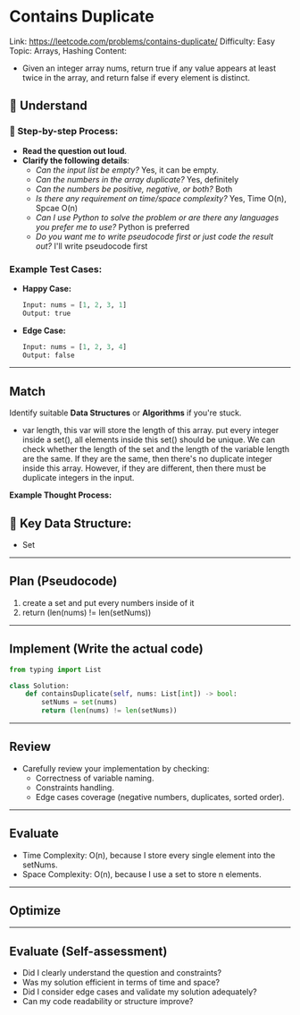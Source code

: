 # Contains Duplicate

Link: https://leetcode.com/problems/contains-duplicate/
Difficulty: Easy
Topic: Arrays, Hashing
Content:

- Given an integer array nums, return true if any value appears at least twice in the array, and return false if every element is distinct.

## 📖 Understand

### 📌 Step-by-step Process:

- **Read the question out loud**.
- **Clarify the following details**:
  - _Can the input list be empty?_ Yes, it can be empty.
  - _Can the numbers in the array duplicate?_ Yes, definitely
  - _Can the numbers be positive, negative, or both?_ Both
  - _Is there any requirement on time/space complexity?_ Yes, Time O(n), Spcae O(n)
  - _Can I use Python to solve the problem or are there any languages you prefer me to use?_ Python is preferred
  - _Do you want me to write pseudocode first or just code the result out?_ I'll write pseudocode first

### Example Test Cases:

- **Happy Case:**

  ```python
  Input: nums = [1, 2, 3, 1]
  Output: true
  ```

- **Edge Case:**
  ```python
  Input: nums = [1, 2, 3, 4]
  Output: false
  ```

---

## Match

Identify suitable **Data Structures** or **Algorithms** if you're stuck.

- var length, this var will store the length of this array.
  put every integer inside a set(), all elements inside this set() should be unique.
  We can check whether the length of the set and the length of the variable length are the same. If they are the same, then there's no duplicate integer inside this array. However, if they are different, then there must be duplicate integers in the input.

**Example Thought Process:**

## 🔑 Key Data Structure:

- Set

---

## Plan (Pseudocode)

1. create a set and put every numbers inside of it
2. return (len(nums) != len(setNums))

---

## Implement (Write the actual code)

```python
from typing import List

class Solution:
    def containsDuplicate(self, nums: List[int]) -> bool:
        setNums = set(nums)
        return (len(nums) != len(setNums))

```

---

## Review

- Carefully review your implementation by checking:
  - Correctness of variable naming.
  - Constraints handling.
  - Edge cases coverage (negative numbers, duplicates, sorted order).

---

## Evaluate

- Time Complexity: O(n), because I store every single element into the setNums.
- Space Complexity: O(n), because I use a set to store n elements.

---

## Optimize

---

## Evaluate (Self-assessment)

- Did I clearly understand the question and constraints?
- Was my solution efficient in terms of time and space?
- Did I consider edge cases and validate my solution adequately?
- Can my code readability or structure improve?
